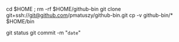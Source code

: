cd $HOME ; rm -rf $HOME/github-bin
git clone git+ssh://git@github.com/pmatuszy/github-bin.git
cp -v github-bin/* $HOME/bin

git status
git commit -m "`date`"

